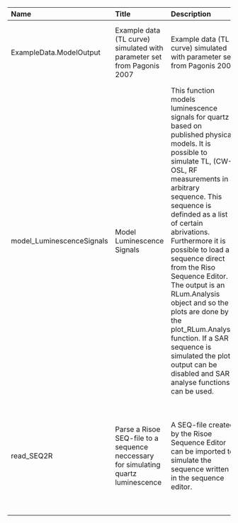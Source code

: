 

| Name                      | Title                                                                              | Description                                                                                                                                                                                                                                                                                                                                                                                                                                                                                                                                | Version | m.Date | m.Time | Author                                                                                                                                     | Citation                                                                                                                                                                                                                                                                                                                                                       |
|:--------------------------|:-----------------------------------------------------------------------------------|:-------------------------------------------------------------------------------------------------------------------------------------------------------------------------------------------------------------------------------------------------------------------------------------------------------------------------------------------------------------------------------------------------------------------------------------------------------------------------------------------------------------------------------------------|:--------|:-------|:-------|:-------------------------------------------------------------------------------------------------------------------------------------------|:---------------------------------------------------------------------------------------------------------------------------------------------------------------------------------------------------------------------------------------------------------------------------------------------------------------------------------------------------------------|
| ExampleData.ModelOutput   | Example data (TL curve) simulated with parameter set from Pagonis 2007             | Example data (TL curve) simulated with parameter set from Pagonis 2007                                                                                                                                                                                                                                                                                                                                                                                                                                                                     | 0.1.1   | NA     | NA     | Johannes Friedrich, University of Bayreuth (Germany) -                                                                                  | NA                                                                                                                                                                                                                                                                                                                                                             |
| model_LuminescenceSignals | Model Luminescence Signals                                                         | This function models luminescence signals for quartz based on published physical models. It is possible to simulate TL, (CW-) OSL, RF measurements in a arbitrary sequence. This sequence is definded as a  list  of certain abrivations. Furthermore it is possible to load a sequence direct from the Riso Sequence Editor. The output is an  RLum.Analysis object and so the plots are done by the  plot_RLum.Analysis  function. If a SAR sequence is simulated the plot output can be disabled and SAR analyse functions can be used. | 0.1.5   | NA     | NA     | Johannes Friedrich, University of Bayreuth (Germany), -  Sebastian Kreutzer, IRAMAT-CRP2A, Universite Bordeaux Montaigne (France) -  | Friedrich, J., Kreutzer, S., 2021. model_LuminescenceSignals(): Model Luminescence Signals. Function version 0.1.5. In: Friedrich, J., Kreutzer, S., Schmidt, C., 2021. RLumModel: Solving Ordinary Differential Equations to Understand Luminescence. R package version 0.2.8.9000-7. https://CRAN.R-project.org/package=RLumModel                            |
| read_SEQ2R                | Parse a Risoe SEQ-file to a sequence neccessary for simulating quartz luminescence | A SEQ-file created by the Risoe Sequence Editor can be imported to simulate the sequence written in the sequence editor.                                                                                                                                                                                                                                                                                                                                                                                                                   | 0.1.0   | NA     | NA     | Johannes Friedrich, University of Bayreuth (Germany), -                                                                                 | Friedrich, J., 2021. read_SEQ2R(): Parse a Risoe SEQ-file to a sequence neccessary for simulating quartz luminescence. Function version 0.1.0. In: Friedrich, J., Kreutzer, S., Schmidt, C., 2021. RLumModel: Solving Ordinary Differential Equations to Understand Luminescence. R package version 0.2.8.9000-7. https://CRAN.R-project.org/package=RLumModel |

